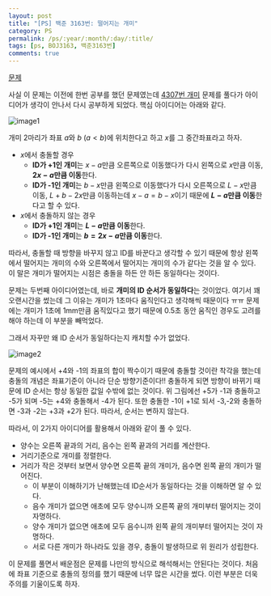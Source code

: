 ```yaml
---
layout: post
title: "[PS] 백준 3163번: 떨어지는 개미"
category: PS
permalink: /ps/:year/:month/:day/:title/
tags: [ps, BOJ3163, 백준3163번]
comments: true
---
```


[문제](https://www.acmicpc.net/problem/3163)

사실 이 문제는 이전에 한번 공부를 했던 문제였는데 [4307번 개미](https://www.acmicpc.net/problem/4307) 문제를 풀다가 아이디어가 생각이 안나서 다시 공부하게 되었다. 핵심 아이디어는 아래와 같다.

![image1](https://raw.githubusercontent.com/baeharam/baeharam.github.io/master/assets/post-img/ps/boj3163/image1.PNG)

개미 2마리가 좌표 $a$와 $b$ ($a\lt b$)에 위치한다고 하고 $x$를 그 중간좌표라고 하자.

* $x$에서 충돌할 경우
  * **ID가 +1인 개미**는 $x-a$만큼 오른쪽으로 이동했다가 다시 왼쪽으로 $x$만큼 이동, **$2x-a$만큼 이동**한다.
  * **ID가 -1인 개미**는 $b-x$만큼 왼쪽으로 이동했다가 다시 오른쪽으로 $L-x$만큼 이동, $L+b-2x$만큼 이동하는데 $x-a=b-x$이기 때문에 **$L-a$만큼 이동**한다고 할 수 있다.
* $x$에서 충돌하지 않는 경우
  * **ID가 +1인 개미**는 **$L-a$만큼 이동**한다.
  * **ID가 -1인 개미**는 **$b=2x-a$만큼 이동**한다.

따라서, 충돌할 때 방향을 바꾸지 않고 ID를 바꾼다고 생각할 수 있기 때문에 항상 왼쪽에서 떨어지는 개미의 수와 오른쪽에서 떨어지는 개미의 수가 같다는 것을 알 수 있다. 이 말은 개미가 떨어지는 시점은 충돌을 하든 안 하든 동일하다는 것이다.

문제는 두번째 아이디어였는데, 바로 **개미의 ID 순서가 동일하다**는 것이었다. 여기서 꽤 오랜시간을 썼는데 그 이유는 개미가 1초마다 움직인다고 생각해씩 때문이다 ㅠㅠ 문제에는 개미가 1초에 1mm만큼 움직있다고 했기 때문에 0.5초 동안 움직인 경우도 고려를 해야 하는데 이 부분을 빼먹었다. 

그래서 자꾸만 왜 ID 순서가 동일하다는지 캐치할 수가 없었다. 

![image2](https://raw.githubusercontent.com/baeharam/baeharam.github.io/master/assets/post-img/ps/boj3163/image2.png)

문제의 예시에서 +4와 -1의 좌표의 합이 짝수이기 때문에 충돌할 것이란 착각을 했는데 충돌의 개념은 좌표기준이 아니라 단순 방향기준이다!! 충돌하게 되면 방향이 바뀌기 때문에 ID 순서는 항상 동일한 값일 수밖에 없는 것이다. 위 그림에선 +5가 -1과 충돌하고 -5가 되며 -5는 +4와 충돌해서 -4가 된다. 또한 충돌한 -1이 +1로 되서 -3,-2와 충돌하면 -3과 -2는 +3과 +2가 된다. 따라서, 순서는 변하지 않는다.

따라서, 이 2가지 아이디어를 활용해서 아래와 같이 풀 수 있다.

* 양수는 오른쪽 끝과의 거리, 음수는 왼쪽 끝과의 거리를 계산한다.
* 거리기준으로 개미를 정렬한다.
* 거리가 작은 것부터 보면서 양수면 오른쪽 끝의 개미가, 음수면 왼쪽 끝의 개미가 떨어진다.
  * 이 부분이 이해하기가 난해했는데 ID순서가 동일하다는 것을 이해하면 알 수 있다.
  * 음수 개미가 없으면 애초에 모두 양수니까 오른쪽 끝의 개미부터 떨어지는 것이 자명하다.
  * 양수 개미가 없으면 애초에 모두 음수니까 왼쪽 끝의 개미부터 떨어지는 것이 자명하다.
  * 서로 다른 개미가 하나라도 있을 경우, 충돌이 발생하므로 위 원리가 성립한다.

이 문제를 풀면서 배운점은 문제를 나만의 방식으로 해석해서는 안된다는 것이다. 처음에 좌표 기준으로 충돌의 정의를 했기 때문에 너무 많은 시간을 썼다. 이런 부분은 더욱 주의를 기울이도록 하자.